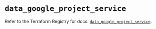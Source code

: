 # `data_google_project_service`

Refer to the Terraform Registry for docs: [`data_google_project_service`](https://registry.terraform.io/providers/hashicorp/google/6.49.0/docs/data-sources/project_service).
